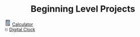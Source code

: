 <h1 align="center">Beginning Level Projects</h1>
      <div>
     <img src="Calculator/calculator.png"width="20px"> <a href="https://github.com/AbubakarSarwar012/Web-Based-Projects/tree/main/Calculator">
      Calculator </a>
      </div>
   ⏲ <a href="https://github.com/AbubakarSarwar012/Web-Based-Projects/tree/main/Digital%20Clock">
      Digital Clock </a>

